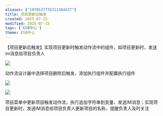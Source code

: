 ```yaml
---
aliases: ["1970537776311384437"]
title: 项目更新后触发
created: 2025-07-15
modified: 2025-07-15
tags: ['ESB中心']
theme: ESB中心
---
```


【项目更新后触发】实现项目更新时触发动作流中的组件，如项目更新时，发送im消息给项目负责人

![](395c316ce204d6d2628ce9018d7e2a06.jpg)

动作流设计器中选择项目删除后触发，添加执行组件并配置执行组件

![](cf7b733f6862e98a12f3af7a7c1e4056.jpg)

![](16c410c1ca05aa27d0d566167063c230.jpg)

项目菜单中更新项目触发动作流，执行追加字符串到变量、发送IM消息；实现项目更新时，发送IM消息给项目负责人更新项目的名称，提醒负责人及时关注